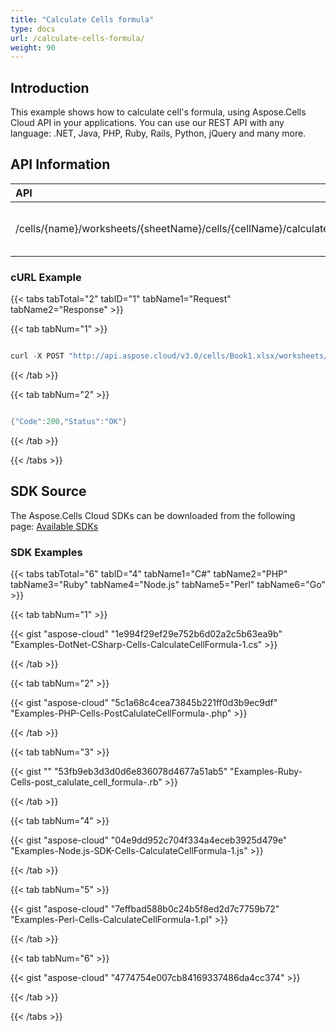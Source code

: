 ```yaml
---
title: "Calculate Cells formula"
type: docs
url: /calculate-cells-formula/
weight: 90
---
```


## **Introduction**
This example shows how to calculate cell's formula, using Aspose.Cells Cloud API in your applications. You can use our REST API with any language: .NET, Java, PHP, Ruby, Rails, Python, jQuery and many more.
## **API Information**

|**API**|**Type**|**Description**|**Resource Link**|
| :- | :- | :- | :- |
|/cells/{name}/worksheets/{sheetName}/cells/{cellName}/calculate|POST|Calculates cell formula in worksheet|[PostCellCalculate](https://apireference.aspose.cloud/cells/#/Cells/PostCellCalculate)|
### **cURL Example**
{{< tabs tabTotal="2" tabID="1" tabName1="Request" tabName2="Response" >}}

{{< tab tabNum="1" >}}

```java

curl -X POST "http://api.aspose.cloud/v3.0/cells/Book1.xlsx/worksheets/Sheet1/cells/A1/calculate" -d '{"CalcStackSize": "1"}' -H "Content-Type: application/json" -H "Accept: application/json"

```

{{< /tab >}}

{{< tab tabNum="2" >}}

```java

{"Code":200,"Status":"OK"}

```

{{< /tab >}}

{{< /tabs >}}
## **SDK Source**
The Aspose.Cells Cloud SDKs can be downloaded from the following page: [Available SDKs](/cells/available-sdks/)
### **SDK Examples**
{{< tabs tabTotal="6" tabID="4" tabName1="C#" tabName2="PHP" tabName3="Ruby" tabName4="Node.js" tabName5="Perl" tabName6="Go" >}}

{{< tab tabNum="1" >}}

{{< gist "aspose-cloud" "1e994f29ef29e752b6d02a2c5b63ea9b" "Examples-DotNet-CSharp-Cells-CalculateCellFormula-1.cs" >}}

{{< /tab >}}

{{< tab tabNum="2" >}}

{{< gist "aspose-cloud" "5c1a68c4cea73845b221ff0d3b9ec9df" "Examples-PHP-Cells-PostCalulateCellFormula-.php" >}}

{{< /tab >}}

{{< tab tabNum="3" >}}

{{< gist "" "53fb9eb3d3d0d6e836078d4677a51ab5" "Examples-Ruby-Cells-post_calulate_cell_formula-.rb" >}}

{{< /tab >}}

{{< tab tabNum="4" >}}

{{< gist "aspose-cloud" "04e9dd952c704f334a4eceb3925d479e" "Examples-Node.js-SDK-Cells-CalculateCellFormula-1.js" >}}

{{< /tab >}}

{{< tab tabNum="5" >}}

{{< gist "aspose-cloud" "7effbad588b0c24b5f8ed2d7c7759b72" "Examples-Perl-Cells-CalculateCellFormula-1.pl" >}}

{{< /tab >}}

{{< tab tabNum="6" >}}

{{< gist "aspose-cloud" "4774754e007cb84169337486da4cc374" >}}

{{< /tab >}}

{{< /tabs >}}
